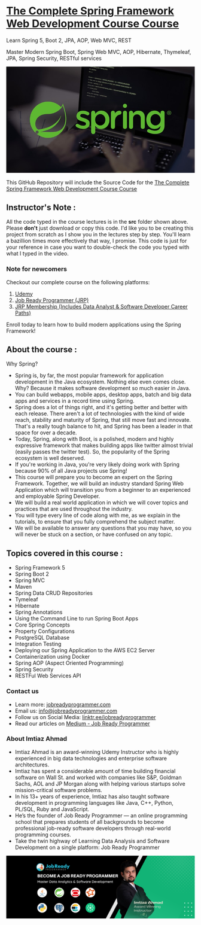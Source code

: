 # [The Complete Spring Framework Web Development Course Course](https://www.udemy.com/course/spring-framework-web-development-2020/)

Learn Spring 5, Boot 2, JPA, AOP, Web MVC, REST

Master Modern Spring Boot, Spring Web MVC, AOP, Hibernate, Thymeleaf, JPA, Spring Security, RESTful services

<img title="JRP Learn Spring 5, Boot 2, JPA, AOP, Web MVC, REST Course New Banner" alt="JRP Learn Spring 5, Boot 2, JPA, AOP, Web MVC, REST Course New Banner" src="https://raw.githubusercontent.com/JobReadyProgrammer/spring-framework-course/refs/heads/master/JRP%20Learn%20Spring%205%2C%20Boot%202%2C%20JPA%2C%20AOP%2C%20Web%20MVC%2C%20REST%20Course%20New%20Banner.jpg">

This GitHub Repository will include the Source Code for the [The Complete Spring Framework Web Development Course Course](https://www.udemy.com/course/spring-framework-web-development-2020/)

## Instructor's Note :

All the code typed in the course lectures is in the <strong>src</strong> folder shown above. 
Please <strong>don't</strong> just download or copy this code. I'd like you to be creating this project from scratch as I show you in the lectures step by step. You'll learn a bazillion times more effectively that way, I promise. This code is just for your reference in case you want to double-check the code you typed with what I typed in the video. 


### Note for newcomers

Checkout our complete course on the following platforms:
1. [Udemy](https://www.udemy.com/course/spring-framework-web-development-2020/)
2. [Job Ready Programmer (JRP)](https://www.jobreadyprogrammer.com/p/master-spring-framework-5-boot-2-spring-web)
3. [JRP Membership (Includes Data Analyst & Software Developer Career Paths)](https://www.jobreadyprogrammer.com/p/all-access-pass?coupon_code=GET_HIRED_ALREADY)

Enroll today to learn how to build modern applications using the Spring Framework!

## About the course :

Why Spring?
- Spring is, by far, the most popular framework for application development in the Java ecosystem. Nothing else even comes close. Why? Because it makes software development so much easier in Java.
- You can build webapps, mobile apps, desktop apps, batch and big data apps and services in a record time using Spring.
- Spring does a lot of things right, and it's getting better and better with each release. There aren't a lot of technologies with the kind of wide reach, stability and maturity of Spring, that still move fast and innovate. That's a really tough balance to hit, and Spring has been a leader in that space for over a decade.
- Today, Spring, along with Boot, is a polished, modern and highly expressive framework that makes building apps like twitter almost trivial (easily passes the twitter test). So, the popularity of the Spring ecosystem is well deserved.
- If you're working in Java, you're very likely doing work with Spring because 90% of all Java projects use Spring!
- This course will prepare you to become an expert on the Spring Framework. Together, we will build an industry standard Spring Web Application which will transition you from a beginner to an experienced and employable Spring Developer.
- We will build a real world application in which we will cover topics and practices that are used throughout the industry.
- You will type every line of code along with me, as we explain in the tutorials, to ensure that you fully comprehend the subject matter.
- We will be available to answer any questions that you may have, so you will never be stuck on a section, or have confused on any topic.

## Topics covered in this course :

- Spring Framework 5
- Spring Boot 2
- Spring MVC
- Maven
- Spring Data CRUD Repositories
- Tymeleaf
- Hibernate
- Spring Annotations
- Using the Command Line to run Spring Boot Apps
- Core Spring Concepts
- Property Configurations
- PostgreSQL Database
- Integration Testing
- Deploying our Spring Application to the AWS EC2 Server
- Containerization using Docker
- Spring AOP (Aspect Oriented Programming)
- Spring Security
- RESTFul Web Services API

### Contact us
- Learn more: [jobreadyprogrammer.com](https://jobreadyprogrammer.com/)
- Email us: info@jobreadyprogrammer.com
- Follow us on Social Media: [linktr.ee/jobreadyprogrammer](linktr.ee/jobreadyprogrammer)
- Read our articles on [Medium - Job Ready Programmer](https://jobreadyprogrammer.medium.com/)

### About Imtiaz Ahmad

- Imtiaz Ahmad is an award-winning Udemy Instructor who is highly experienced in big data technologies and enterprise software architectures.
- Imtiaz has spent a considerable amount of time building financial software on Wall St. and worked with companies like S&P, Goldman Sachs, AOL and JP Morgan along with helping various startups solve mission-critical software problems.
- In his 13+ years of experience, Imtiaz has also taught software development in programming languages like Java, C++, Python, PL/SQL, Ruby and JavaScript.
- He’s the founder of Job Ready Programmer — an online programming school that prepares students of all backgrounds to become professional job-ready software developers through real-world programming courses.
- Take the twin highway of Learning Data Analysis and Software Development on a single platform: Job Ready Programmer

<img title="a title" alt="Alt text" src="https://raw.githubusercontent.com/JobReadyProgrammer/JobReadyProgrammer/main/JRP_GitHub_Banner.png" onclick="https://www.jobreadyprogrammer.com/p/all-access-pass?coupon_code=GET_HIRED_ALREADY">
